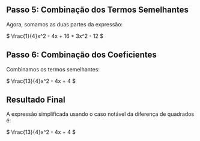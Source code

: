 ## Passo 5: Combinação dos Termos Semelhantes

Agora, somamos as duas partes da expressão:

$
\frac{1}{4}x^2 - 4x + 16 + 3x^2 - 12
$

## Passo 6: Combinação dos Coeficientes

Combinamos os termos semelhantes:

$
\frac{13}{4}x^2 - 4x + 4
$

## Resultado Final

A expressão simplificada usando o caso notável da diferença de quadrados é:

$
\frac{13}{4}x^2 - 4x + 4
$
